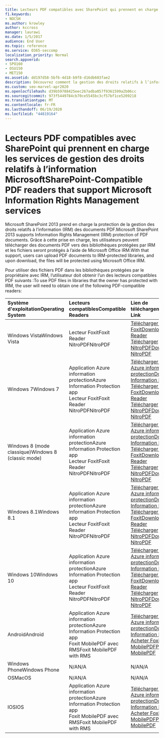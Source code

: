 ```yaml
---
title: Lecteurs PDF compatibles avec SharePoint qui prennent en charge les services de gestion des droits relatifs à l’information Microsoft
f1.keywords:
- NOCSH
ms.author: krowley
author: kccross
manager: laurawi
ms.date: 1/5/2017
audience: End User
ms.topic: reference
ms.service: O365-seccomp
localization_priority: Normal
search.appverid:
- SPO160
- OSU150
- MET150
ms.assetid: dd197d58-5bf6-4d18-b9f8-d16db603fae2
description: Découvrez comment la gestion des droits relatifs à l’information (IRM) protège les documents PDF téléchargés et téléchargés à partir de bibliothèques protégées par IRM dans Microsoft SharePoint 2013.
ms.custom: seo-marvel-apr2020
ms.openlocfilehash: d39b59788425eec267adba057f9361599a2b06cc
ms.sourcegitcommit: 973f5449784cb70ce5545bc3cf57bf1ce5209218
ms.translationtype: MT
ms.contentlocale: fr-FR
ms.lasthandoff: 06/19/2020
ms.locfileid: "44819164"
---
```

# <a name="sharepoint-compatible-pdf-readers-that-support-microsoft-information-rights-management-services"></a><span data-ttu-id="a9543-103">Lecteurs PDF compatibles avec SharePoint qui prennent en charge les services de gestion des droits relatifs à l’information Microsoft</span><span class="sxs-lookup"><span data-stu-id="a9543-103">SharePoint-Compatible PDF readers that support Microsoft Information Rights Management services</span></span>

<span data-ttu-id="a9543-104">Microsoft SharePoint 2013 prend en charge la protection de la gestion des droits relatifs à l’information (IRM) des documents PDF.</span><span class="sxs-lookup"><span data-stu-id="a9543-104">Microsoft SharePoint 2013 supports Information Rights Management (IRM) protection of PDF documents.</span></span> <span data-ttu-id="a9543-105">Grâce à cette prise en charge, les utilisateurs peuvent télécharger des documents PDF vers des bibliothèques protégées par IRM et les fichiers seront protégés à l’aide de Microsoft Office IRM.</span><span class="sxs-lookup"><span data-stu-id="a9543-105">With that support, users can upload PDF documents to IRM-protected libraries, and upon download, the files will be protected using Microsoft Office IRM.</span></span>
  
<span data-ttu-id="a9543-106">Pour utiliser des fichiers PDF dans les bibliothèques protégées par le propriétaire avec IRM, l’utilisateur doit obtenir l’un des lecteurs compatibles PDF suivants :</span><span class="sxs-lookup"><span data-stu-id="a9543-106">To use PDF files in libraries that the owner has protected with IRM, the user will need to obtain one of the following PDF-compatible readers:</span></span>
  
|<span data-ttu-id="a9543-107">**Système d'exploitation**</span><span class="sxs-lookup"><span data-stu-id="a9543-107">**Operating System**</span></span>|<span data-ttu-id="a9543-108">**Lecteurs compatibles**</span><span class="sxs-lookup"><span data-stu-id="a9543-108">**Compatible Readers**</span></span>|<span data-ttu-id="a9543-109">**Lien de téléchargement**</span><span class="sxs-lookup"><span data-stu-id="a9543-109">**Download Link**</span></span>|
|:-----|:-----|:-----|
|<span data-ttu-id="a9543-110">Windows Vista</span><span class="sxs-lookup"><span data-stu-id="a9543-110">Windows Vista</span></span>  <br/> |<span data-ttu-id="a9543-111">Lecteur Foxit</span><span class="sxs-lookup"><span data-stu-id="a9543-111">Foxit Reader</span></span>  <br/> <span data-ttu-id="a9543-112">NitroPDF</span><span class="sxs-lookup"><span data-stu-id="a9543-112">NitroPDF</span></span>  <br/> |[<span data-ttu-id="a9543-113">Télécharger le lecteur Foxit</span><span class="sxs-lookup"><span data-stu-id="a9543-113">Download Foxit Reader</span></span>](https://go.microsoft.com/fwlink/?linkid=253210) <br/> [<span data-ttu-id="a9543-114">Télécharger NitroPDF</span><span class="sxs-lookup"><span data-stu-id="a9543-114">Download NitroPDF</span></span>](https://www.gonitro.com/pdf-reader) <br/> |
|<span data-ttu-id="a9543-115">Windows 7</span><span class="sxs-lookup"><span data-stu-id="a9543-115">Windows 7</span></span>  <br/> |<span data-ttu-id="a9543-116">Application Azure information protection</span><span class="sxs-lookup"><span data-stu-id="a9543-116">Azure Information Protection app</span></span>  <br/> <span data-ttu-id="a9543-117">Lecteur Foxit</span><span class="sxs-lookup"><span data-stu-id="a9543-117">Foxit Reader</span></span>  <br/> <span data-ttu-id="a9543-118">NitroPDF</span><span class="sxs-lookup"><span data-stu-id="a9543-118">NitroPDF</span></span>  <br/> |[<span data-ttu-id="a9543-119">Télécharger l’application Azure information protection</span><span class="sxs-lookup"><span data-stu-id="a9543-119">Download Azure Information Protection app</span></span>](https://go.microsoft.com/fwlink/?linkid=837797) <br/> [<span data-ttu-id="a9543-120">Télécharger le lecteur Foxit</span><span class="sxs-lookup"><span data-stu-id="a9543-120">Download Foxit Reader</span></span>](https://go.microsoft.com/fwlink/?linkid=253210) <br/> [<span data-ttu-id="a9543-121">Télécharger NitroPDF</span><span class="sxs-lookup"><span data-stu-id="a9543-121">Download NitroPDF</span></span>](https://www.gonitro.com/pdf-reader) <br/> |
|<span data-ttu-id="a9543-122">Windows 8 (mode classique)</span><span class="sxs-lookup"><span data-stu-id="a9543-122">Windows 8 (classic mode)</span></span>  <br/> |<span data-ttu-id="a9543-123">Application Azure information protection</span><span class="sxs-lookup"><span data-stu-id="a9543-123">Azure Information Protection app</span></span>  <br/> <span data-ttu-id="a9543-124">Lecteur Foxit</span><span class="sxs-lookup"><span data-stu-id="a9543-124">Foxit Reader</span></span>  <br/> <span data-ttu-id="a9543-125">NitroPDF</span><span class="sxs-lookup"><span data-stu-id="a9543-125">NitroPDF</span></span>  <br/> |[<span data-ttu-id="a9543-126">Télécharger l’application Azure information protection</span><span class="sxs-lookup"><span data-stu-id="a9543-126">Download Azure Information Protection app</span></span>](https://go.microsoft.com/fwlink/?linkid=837797) <br/> [<span data-ttu-id="a9543-127">Télécharger le lecteur Foxit</span><span class="sxs-lookup"><span data-stu-id="a9543-127">Download Foxit Reader</span></span>](https://go.microsoft.com/fwlink/?linkid=253210) <br/> [<span data-ttu-id="a9543-128">Télécharger NitroPDF</span><span class="sxs-lookup"><span data-stu-id="a9543-128">Download NitroPDF</span></span>](https://www.gonitro.com/pdf-reader) <br/> |
|<span data-ttu-id="a9543-129">Windows 8.1</span><span class="sxs-lookup"><span data-stu-id="a9543-129">Windows 8.1</span></span>  <br/> |<span data-ttu-id="a9543-130">Application Azure information protection</span><span class="sxs-lookup"><span data-stu-id="a9543-130">Azure Information Protection app</span></span>  <br/> <span data-ttu-id="a9543-131">Lecteur Foxit</span><span class="sxs-lookup"><span data-stu-id="a9543-131">Foxit Reader</span></span>  <br/> <span data-ttu-id="a9543-132">NitroPDF</span><span class="sxs-lookup"><span data-stu-id="a9543-132">NitroPDF</span></span>  <br/> |[<span data-ttu-id="a9543-133">Télécharger l’application Azure information protection</span><span class="sxs-lookup"><span data-stu-id="a9543-133">Download Azure Information Protection app</span></span>](https://go.microsoft.com/fwlink/?linkid=837797) <br/> [<span data-ttu-id="a9543-134">Télécharger le lecteur Foxit</span><span class="sxs-lookup"><span data-stu-id="a9543-134">Download Foxit Reader</span></span>](https://go.microsoft.com/fwlink/?linkid=253210) <br/> [<span data-ttu-id="a9543-135">Télécharger NitroPDF</span><span class="sxs-lookup"><span data-stu-id="a9543-135">Download NitroPDF</span></span>](https://www.gonitro.com/pdf-reader) <br/> |
|<span data-ttu-id="a9543-136">Windows 10</span><span class="sxs-lookup"><span data-stu-id="a9543-136">Windows 10</span></span>  <br/> |<span data-ttu-id="a9543-137">Application Azure information protection</span><span class="sxs-lookup"><span data-stu-id="a9543-137">Azure Information Protection app</span></span>  <br/> <span data-ttu-id="a9543-138">Lecteur Foxit</span><span class="sxs-lookup"><span data-stu-id="a9543-138">Foxit Reader</span></span>  <br/> <span data-ttu-id="a9543-139">NitroPDF</span><span class="sxs-lookup"><span data-stu-id="a9543-139">NitroPDF</span></span>  <br/> |[<span data-ttu-id="a9543-140">Télécharger l’application Azure information protection</span><span class="sxs-lookup"><span data-stu-id="a9543-140">Download Azure Information Protection app</span></span>](https://go.microsoft.com/fwlink/?linkid=837797) <br/> [<span data-ttu-id="a9543-141">Télécharger le lecteur Foxit</span><span class="sxs-lookup"><span data-stu-id="a9543-141">Download Foxit Reader</span></span>](https://go.microsoft.com/fwlink/?linkid=253210) <br/> [<span data-ttu-id="a9543-142">Télécharger NitroPDF</span><span class="sxs-lookup"><span data-stu-id="a9543-142">Download NitroPDF</span></span>](https://www.gonitro.com/pdf-reader) <br/> |
|<span data-ttu-id="a9543-143">Android</span><span class="sxs-lookup"><span data-stu-id="a9543-143">Android</span></span>  <br/> |<span data-ttu-id="a9543-144">Application Azure information protection</span><span class="sxs-lookup"><span data-stu-id="a9543-144">Azure Information Protection app</span></span>  <br/> <span data-ttu-id="a9543-145">Foxit MobilePDF avec RMS</span><span class="sxs-lookup"><span data-stu-id="a9543-145">Foxit MobilePDF with RMS</span></span>  <br/> |[<span data-ttu-id="a9543-146">Télécharger l’application Azure information protection</span><span class="sxs-lookup"><span data-stu-id="a9543-146">Download Azure Information Protection app</span></span>](https://go.microsoft.com/fwlink/?linkid=836827) <br/> [<span data-ttu-id="a9543-147">Acheter Foxit MobilePDF</span><span class="sxs-lookup"><span data-stu-id="a9543-147">Purchase Foxit MobilePDF</span></span>](https://play.google.com/store/apps/details?id=com.foxit.mobile.pdf.lite) <br/> |
|<span data-ttu-id="a9543-148">Windows Phone</span><span class="sxs-lookup"><span data-stu-id="a9543-148">Windows Phone</span></span>  <br/> |<span data-ttu-id="a9543-149">N/A</span><span class="sxs-lookup"><span data-stu-id="a9543-149">N/A</span></span>  <br/> |<span data-ttu-id="a9543-150">N/A</span><span class="sxs-lookup"><span data-stu-id="a9543-150">N/A</span></span>  <br/> |
|<span data-ttu-id="a9543-151">OS</span><span class="sxs-lookup"><span data-stu-id="a9543-151">MacOS</span></span>  <br/> |<span data-ttu-id="a9543-152">N/A</span><span class="sxs-lookup"><span data-stu-id="a9543-152">N/A</span></span>  <br/> |<span data-ttu-id="a9543-153">N/A</span><span class="sxs-lookup"><span data-stu-id="a9543-153">N/A</span></span>  <br/> |
|<span data-ttu-id="a9543-154">IOS</span><span class="sxs-lookup"><span data-stu-id="a9543-154">IOS</span></span>  <br/> |<span data-ttu-id="a9543-155">Application Azure information protection</span><span class="sxs-lookup"><span data-stu-id="a9543-155">Azure Information Protection app</span></span>  <br/> <span data-ttu-id="a9543-156">Foxit MobilePDF avec RMS</span><span class="sxs-lookup"><span data-stu-id="a9543-156">Foxit MobilePDF with RMS</span></span>  <br/> |[<span data-ttu-id="a9543-157">Télécharger l’application Azure information protection</span><span class="sxs-lookup"><span data-stu-id="a9543-157">Download Azure Information Protection app</span></span>](https://go.microsoft.com/fwlink/?linkid=836828) <br/> [<span data-ttu-id="a9543-158">Acheter Foxit MobilePDF</span><span class="sxs-lookup"><span data-stu-id="a9543-158">Purchase Foxit MobilePDF</span></span>](https://play.google.com/store/apps/details?id=com.foxit.mobile.pdf.lite) <br/> |
   


